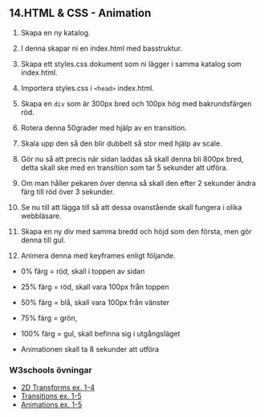## 14.HTML & CSS - Animation

1. Skapa en ny katalog.

1. I denna skapar ni en index.html med basstruktur.

1. Skapa ett styles.css dokument som ni lägger i samma katalog som index.html.

1. Importera styles.css i ```<head>``` index.html.

1. Skapa en ```div``` som är 300px bred och 100px hög med bakrundsfärgen röd.

1. Rotera denna 50grader med hjälp av en transition.

1. Skala upp den så den blir dubbelt så stor med hjälp av scale.

1. Gör nu så att precis när sidan laddas så skall denna bli 800px bred, detta skall ske med en transition som tar 5 sekunder att utföra.

1. Om man håller pekaren över denna så skall den efter 2 sekunder ändra färg till röd över 3 sekunder.

1. Se nu till att lägga till så att dessa ovanstående skall fungera i olika webbläsare.

1. Skapa en ny div med samma bredd och höjd som den första, men gör denna till gul.

1. Animera denna med keyframes enligt följande.

* 0%   färg = röd, skall i toppen av sidan
* 25%  färg = röd, skall vara 100px från toppen
* 50%  färg = blå, skall vara 100px från vänster
* 75%  färg = grön,
* 100% färg = gul, skall befinna sig i utgångsläget

* Animationen skall ta 8 sekunder att utföra

### W3schools övningar
* [2D Transforms ex. 1-4](https://www.w3schools.com/css/exercise.asp?filename=exercise_css3_2dtransforms1)
* [Transitions ex. 1-5](https://www.w3schools.com/css/exercise.asp?filename=exercise_css3_transitions1)
* [Animations ex. 1-5](https://www.w3schools.com/css/exercise.asp?filename=exercise_css3_animations1)
